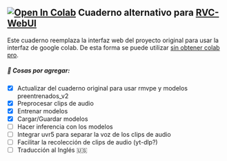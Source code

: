## [![Open In Colab](https://colab.research.google.com/assets/colab-badge.svg)](https://colab.research.google.com/github/Bruno5430/RVC-alternative-notebook/blob/main/RVC-alternativo-español.ipynb) Cuaderno alternativo para [RVC-WebUI](https://github.com/fumiama/Retrieval-based-Voice-Conversion-WebUI)

Este cuaderno reemplaza la interfaz web del proyecto original para usar la interfaz de google colab.
De esta forma se puede utilizar [sin obtener colab pro](https://research.google.com/colaboratory/faq.html#runtime-terminations).

##### 🚧 Cosas por agregar:
- [X] Actualizar del cuaderno original para usar rmvpe y modelos preentrenados_v2
- [X] Preprocesar clips de audio
- [X] Entrenar modelos
- [X] Cargar/Guardar modelos
- [ ] Hacer inferencia con los modelos
- [ ] Integrar uvr5 para separar la voz de los clips de audio
- [ ] Facilitar la recolección de clips de audio (yt-dlp?)
- [ ] Traducción al Inglés 🇺🇸
